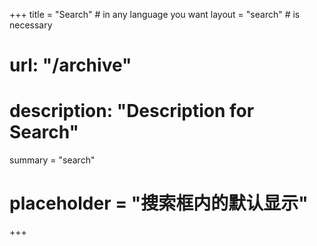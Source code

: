 +++
title = "Search" # in any language you want
layout = "search" # is necessary
# url: "/archive"
# description: "Description for Search"
summary = "search"
# placeholder = "搜索框内的默认显示"
+++